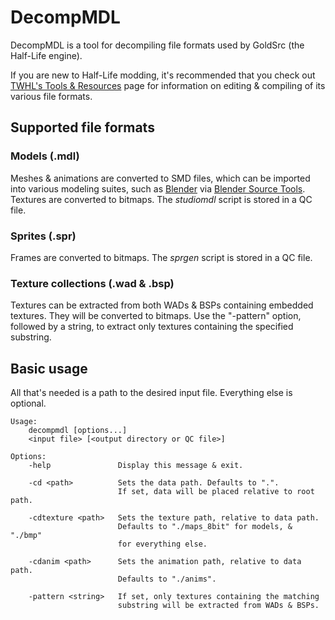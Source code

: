 # DecompMDL

DecompMDL is a tool for decompiling file formats used by GoldSrc (the Half-Life engine).

If you are new to Half-Life modding, it's recommended that you check out [TWHL's Tools & Resources](https://twhl.info/wiki/page/Tools_and_Resources) page for information on editing & compiling of its various file formats.

## Supported file formats

### Models (.mdl)

Meshes & animations are converted to SMD files, which can be imported into various modeling suites, such as [Blender](https://www.blender.org/) via [Blender Source Tools](http://steamreview.org/BlenderSourceTools/). Textures are converted to bitmaps. The *studiomdl* script is stored in a QC file.

### Sprites (.spr)

Frames are converted to bitmaps. The *sprgen* script is stored in a QC file.

### Texture collections (.wad & .bsp)

Textures can be extracted from both WADs & BSPs containing embedded textures. They will be converted to bitmaps. Use the "-pattern" option, followed by a string, to extract only textures containing the specified substring.

## Basic usage

All that's needed is a path to the desired input file. Everything else is optional.

    Usage:
        decompmdl [options...]
        <input file> [<output directory or QC file>]
    
    Options:
        -help               Display this message & exit.
        
        -cd <path>          Sets the data path. Defaults to ".".
                            If set, data will be placed relative to root path.
        
        -cdtexture <path>   Sets the texture path, relative to data path.               
                            Defaults to "./maps_8bit" for models, & "./bmp"
                            for everything else.
        
        -cdanim <path>      Sets the animation path, relative to data path.
                            Defaults to "./anims".
        
        -pattern <string>   If set, only textures containing the matching
                            substring will be extracted from WADs & BSPs.
